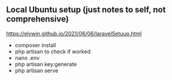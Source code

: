 ## Local Ubuntu setup (just notes to self, not comprehensive)
https://elywin.github.io/2021/06/06/laravelSetuup.html 
- composer install
- php artisan to check if worked
- nano .env
- php artisan key:generate
- php artisan serve
